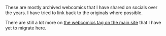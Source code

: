 ---
---

These are mostly archived webcomics that I have shared on socials over the years. I have tried to link back to the originals where possible. 

There are still a lot more on [the webcomics tag on the main site](/tags/webcomics) that I have yet to migrate here.
